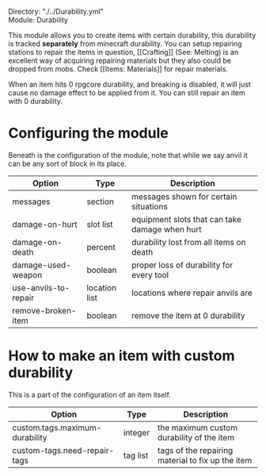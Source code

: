 Directory: "./../Durability.yml"  
Module: Durability

This module allows you to create items with certain durability, this durability is tracked **separately** from minecraft durability. You can setup repairing stations to repair the items in question, [[Crafting]] (See: Melting) is an excellent way of acquiring repairing materials but they also could be dropped from mobs. Check [[Items: Materials]] for repair materials.

When an item hits 0 rpgcore durability, and breaking is disabled, it will just cause no damage effect to be applied from it. You can still repair an item with 0 durability.

# Configuring the module

Beneath is the configuration of the module, note that while we say anvil it can be any sort of block in its place.

| Option | Type | Description |
|-|-|-|
| messages | section | messages shown for certain situations |
| damage-on-hurt | slot list | equipment slots that can take damage when hurt |
| damage-on-death | percent | durability lost from all items on death |
| damage-used-weapon | boolean | proper loss of durability for every tool |
| use-anvils-to-repair | location list | locations where repair anvils are |
| remove-broken-item | boolean | remove the item at 0 durability |

# How to make an item with custom durability

This is a part of the configuration of an item itself.

| Option | Type | Description |
|-|-|-|
| custom.tags.maximum-durability | integer | the maximum custom durability of the item |
| custom-tags.need-repair-tags | tag list | tags of the repairing material to fix up the item |

